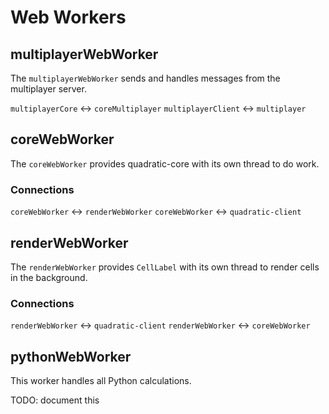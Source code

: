 # Web Workers

## multiplayerWebWorker

The `multiplayerWebWorker` sends and handles messages from the multiplayer server.

`multiplayerCore` <-> `coreMultiplayer`
`multiplayerClient` <-> `multiplayer`

## coreWebWorker

The `coreWebWorker` provides quadratic-core with its own thread to do work.

### Connections

`coreWebWorker` <-> `renderWebWorker`
`coreWebWorker` <-> `quadratic-client`

## renderWebWorker

The `renderWebWorker` provides `CellLabel` with its own thread to render cells in the background.

### Connections

`renderWebWorker` <-> `quadratic-client`
`renderWebWorker` <-> `coreWebWorker`

## pythonWebWorker

This worker handles all Python calculations.

TODO: document this
